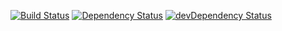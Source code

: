 [![Build Status](https://travis-ci.org/effektif/backbone-partialput.svg?branch=master)](https://travis-ci.org/effektif/backbone-partialput)
[![Dependency Status](https://david-dm.org/effektif/backbone-partialput.svg)](https://david-dm.org/effektif/backbone-partialput)
[![devDependency Status](https://david-dm.org/effektif/backbone-partialput/dev-status.svg)](https://david-dm.org/effektif/backbone-partialput#info=devDependencies)
